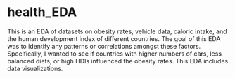 # health_EDA
This is an EDA of datasets on obesity rates, vehicle data, caloric intake, and the human development index of different countries. The goal of this EDA was to identify any patterns or correlations amongst these factors. Specifically, I wanted to see if countries with higher numbers of cars, less balanced diets, or high HDIs influenced the obesity rates. This EDA includes data visualizations. 

